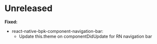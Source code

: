 # Unreleased

**Fixed:**

- react-native-bpk-component-navigation-bar: 
  - Update this.theme on componentDidUpdate for RN navigation bar